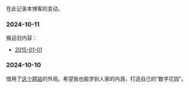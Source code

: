 ---
---

在此记录本博客的变动。

### 2024-10-11

搬运旧内容：

- [2015-01-01](/journal/2015-01-01)

### 2024-10-10

借用了[这个网站](https://joelhooks.com)的外观。希望我也能学到人家的内涵，打造自己的“数字花园”。